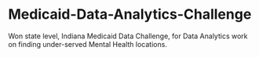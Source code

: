 # Medicaid-Data-Analytics-Challenge
Won state level, Indiana Medicaid Data Challenge, for Data Analytics work on finding under-served Mental Health locations.

